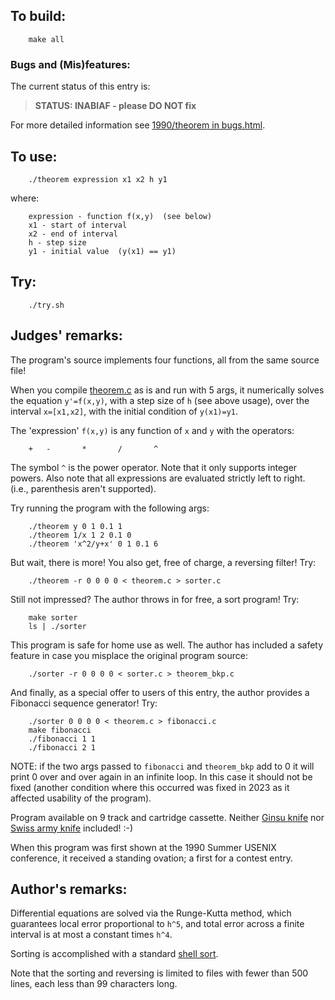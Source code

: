 ## To build:

``` <!---sh-->
    make all
```


### Bugs and (Mis)features:

The current status of this entry is:

> **STATUS: INABIAF - please DO NOT fix**

For more detailed information see [1990/theorem in bugs.html](../../bugs.html#1990_theorem).


## To use:

``` <!---sh-->
    ./theorem expression x1 x2 h y1
```

where:

```
    expression - function f(x,y)  (see below)
    x1 - start of interval
    x2 - end of interval
    h - step size
    y1 - initial value  (y(x1) == y1)
```


## Try:

``` <!---sh-->
    ./try.sh
```


## Judges' remarks:

The program's source implements four functions, all from the
same source file!

When you compile [theorem.c](%%REPO_URL%%/1990/theorem/theorem.c) as is and run with 5 args, it
numerically solves the equation `y'=f(x,y)`, with a step size of `h` (see above
usage), over the interval `x=[x1,x2]`, with the initial condition of `y(x1)=y1`.

The 'expression' `f(x,y)` is any function of `x` and `y` with the
operators:

```
    +   -       *       /       ^
```

The symbol `^` is the power operator.  Note that it only supports
integer powers.  Also note that all expressions are evaluated strictly
left to right.  (i.e., parenthesis aren't supported).

Try running the program with the following args:

``` <!---sh-->
    ./theorem y 0 1 0.1 1
    ./theorem 1/x 1 2 0.1 0
    ./theorem 'x^2/y+x' 0 1 0.1 6
```

But wait, there is more!  You also get, free of charge, a
reversing filter!  Try:

``` <!---sh-->
    ./theorem -r 0 0 0 0 < theorem.c > sorter.c
```

Still not impressed?  The author throws in for free, a
sort program! Try:

``` <!---sh-->
    make sorter
    ls | ./sorter
```

This program is safe for home use as well.  The author has
included a safety feature in case you misplace the original
program source:

``` <!---sh-->
    ./sorter -r 0 0 0 0 < sorter.c > theorem_bkp.c
```

And finally, as a special offer to users of this entry,
the author provides a Fibonacci sequence generator!  Try:

``` <!---sh-->
    ./sorter 0 0 0 0 < theorem.c > fibonacci.c
    make fibonacci
    ./fibonacci 1 1
    ./fibonacci 2 1
```

NOTE: if the two args passed to `fibonacci` and `theorem_bkp` add to 0 it will
print 0 over and over again in an infinite loop. In this case it should not be
fixed (another condition where this occurred was fixed in 2023 as it affected
usability of the program).

Program available on 9 track and cartridge cassette.  Neither [Ginsu
knife](https://ginsu.com) nor [Swiss army
knife](https://en.wikipedia.org/wiki/Swiss_Army_knife) included! :-)

When this program was first shown at the 1990 Summer USENIX conference, it
received a standing ovation; a first for a contest entry.


## Author's remarks:

Differential equations are solved via the Runge-Kutta method, which guarantees
local error proportional to `h^5`, and total error across a finite interval is at
most a constant times `h^4`.

Sorting is accomplished with a standard [shell
sort](https://en.wikipedia.org/wiki/Shellsort).

Note that the sorting and reversing is limited to files with fewer than 500
lines, each less than 99 characters long.


<!--

    Copyright © 1984-2024 by Landon Curt Noll. All Rights Reserved.

    You are free to share and adapt this file under the terms of this license:

        Creative Commons Attribution-ShareAlike 4.0 International (CC BY-SA 4.0)

    For more information, see:

        https://creativecommons.org/licenses/by-sa/4.0/

-->

